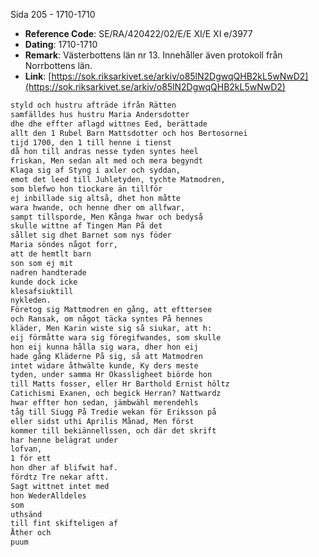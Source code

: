 Sida 205 - 1710-1710

- **Reference Code**: SE/RA/420422/02/E/E XI/E XI e/3977
- **Dating**: 1710-1710
- **Remark**: Västerbottens län nr 13. Innehåller även protokoll från Norrbottens län.
- **Link**: [https://sok.riksarkivet.se/arkiv/o85lN2DgwqQHB2kL5wNwD2](https://sok.riksarkivet.se/arkiv/o85lN2DgwqQHB2kL5wNwD2)

```txt linenums="1"
styld och hustru afträde ifrån Rätten
samfälldes hus hustru Maria Andersdotter
dhe dhe effter aflagd wittnes Eed, berättade
allt den 1 Rubel Barn Mattsdotter och hos Bertosornei
tijd 1700, den 1 till henne i tienst
då hon till andras nesse tyden syntes heel
friskan, Men sedan alt med och mera begyndt
Klaga sig af Styng i axler och syddan,
emot det leed till Juhletyden, tychte Matmodren,
som blefwo hon tiockare än tillför
ej inbillade sig altså, dhet hon måtte
wara hwande, och henne dher om allfwar,
sampt tillsporde, Men Kånga hwar och bedyså
skulle wittne af Tingen Man På det
sållet sig dhet Barnet som nys föder
Maria söndes något forr,
att de hemtlt barn
son som ej mit
nadren handterade
kunde dock icke
klesafsiuktill
nykleden.
Företog sig Mattmodren en gång, att efttersee
och Ransak, om något täcka syntes På hennes
kläder, Men Karin wiste sig så siukar, att h:
eij förmåtte wara sig föregifwandes, som skulle
hon eij kunna hålla sig wara, dher hon eij
hade gång Kläderne På sig, så att Matmodren
intet widare åthwälte kunde, Ky ders meste
tyden, under samma Hr Okassligheet biörde hon
till Matts fosser, eller Hr Barthold Ernist höltz
Catichismi Exanen, och begick Herran? Nattwardz
hwar effter hon sedan, jämbwähl merendehls
tåg till Siugg På Tredie wekan för Eriksson på
eller sidst uthi Aprilis Månad, Men först
kommer till bekiännellssen, och där det skrift
har henne belägrat under
lofvan,
1 för ett
hon dher af blifwit haf.
fördtz Tre nekar aftt.
Sagt wittnet intet med
hon WederAlldeles
som
uthsänd
till fint skifteligen af
Åther och
puum
```
